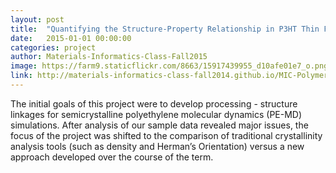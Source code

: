 ```yaml
---
layout: post
title:  "Quantifying the Structure-Property Relationship in P3HT Thin Film Transistors"
date:   2015-01-01 00:00:00
categories: project
author: Materials-Informatics-Class-Fall2015
image: https://farm9.staticflickr.com/8663/15917439955_d10afe01e7_o.png
link: http://materials-informatics-class-fall2014.github.io/MIC-Polymer-MD-Simulations/
---
```

The initial goals of this project were to develop processing - structure linkages for semicrystalline polyethylene molecular dynamics (PE-MD) simulations. After analysis of our sample data revealed major issues, the focus of the project was shifted to the comparison of traditional crystallinity analysis tools (such as density and Herman’s Orientation) versus a new approach developed over the course of the term. 